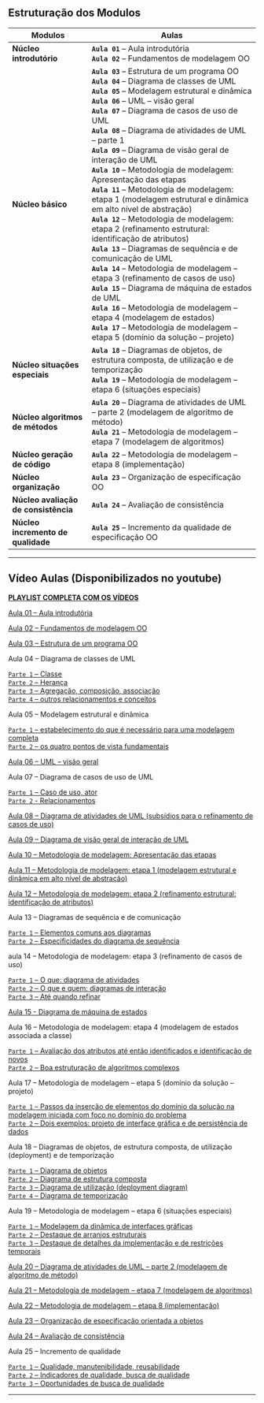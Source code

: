 ## Estruturação dos Modulos

| **Modulos**                          | **Aulas**                                                                          |
|--------------------------------------|------------------------------------------------------------------------------------|
| **Núcleo introdutório**              | **`Aula 01`** – Aula introdutória <br> **`Aula 02`** – Fundamentos de modelagem OO |
| **Núcleo básico**                    | **`Aula 03`** – Estrutura de um programa OO <br> **`Aula 04`** – Diagrama de classes de UML <br> **`Aula 05`** – Modelagem estrutural e dinâmica <br> **`Aula 06`** – UML – visão geral <br> **`Aula 07`** – Diagrama de casos de uso de UML <br> **`Aula 08`** – Diagrama de atividades de UML – parte 1 <br> **`Aula 09`** – Diagrama de visão geral de interação de UML <br> **`Aula 10`** – Metodologia de modelagem: Apresentação das etapas <br> **`Aula 11`** – Metodologia de modelagem: etapa 1 (modelagem estrutural e dinâmica em alto nível de abstração) <br> **`Aula 12`** – Metodologia de modelagem: etapa 2 (refinamento estrutural: identificação de atributos) <br> **`Aula 13`** – Diagramas de sequência e de comunicação de UML <br> **`Aula 14`** – Metodologia de modelagem – etapa 3 (refinamento de casos de uso) <br> **`Aula 15`** – Diagrama de máquina de estados de UML <br> **`Aula 16`** – Metodologia de modelagem – etapa 4 (modelagem de estados) <br> **`Aula 17`** – Metodologia de modelagem – etapa 5 (domínio da solução – projeto)                                                                       |
| **Núcleo situações especiais**       | **`Aula 18`** – Diagramas de objetos, de estrutura composta, de utilização e de temporização <br> **`Aula 19`** – Metodologia de modelagem – etapa 6 (situações especiais)                                                            |
| **Núcleo algoritmos de métodos**     | **`Aula 20`** – Diagrama de atividades de UML – parte 2 (modelagem de algoritmo de método) <br> **`Aula 21`** – Metodologia de modelagem – etapa 7 (modelagem de algoritmos)                                                        |
| **Núcleo geração de código**         | **`Aula 22`** – Metodologia de modelagem – etapa 8 (implementação)                 |
| **Núcleo organização**               | **`Aula 23`** – Organização de especificação OO                                    |
| **Núcleo avaliação de consistência** | **`Aula 24`** – Avaliação de consistência                                          |
| **Núcleo incremento de qualidade**   | **`Aula 25`** – Incremento da qualidade de especificação OO                        |

---

## Vídeo Aulas (Disponibilizados no youtube)

[**PLAYLIST COMPLETA COM OS VÍDEOS**](https://www.youtube.com/playlist?list=PLQb3t1uw-rpGVdMrJ-GC7xoaVBODPggZU)

[Aula 01 – Aula introdutória](https://www.youtube.com/watch?v=C1ff8ul06BE)

[Aula 02 – Fundamentos de modelagem OO](https://www.youtube.com/watch?v=isfO2yWtMrk)

[Aula 03 – Estrutura de um programa OO](https://www.youtube.com/watch?v=DVCd1tTxV_k)

Aula 04 – Diagrama de classes de UML

[`Parte 1` – Classe](https://www.youtube.com/watch?v=SdflAdnOZhk)<br>
[`Parte 2` – Herança](https://www.youtube.com/watch?v=j2Je8Xkt7jg)<br>
[`Parte 3` – Agregação, composição, associação](https://www.youtube.com/watch?v=CvpSx7PNBv8)<br>
[`Parte 4` – outros relacionamentos e conceitos](https://www.youtube.com/watch?v=EUN3IIa2GjQ)<br>

Aula 05 – Modelagem estrutural e dinâmica

[`Parte 1` – estabelecimento do que é necessário para uma modelagem completa](https://www.youtube.com/watch?v=iVYwTQf6zTQ)<br>
[`Parte 2` – os quatro pontos de vista fundamentais](https://www.youtube.com/watch?v=ThaTlw8EE6U)<br>

[Aula 06 – UML – visão geral](https://www.youtube.com/watch?v=X1tgd97_i2A)

Aula 07 – Diagrama de casos de uso de UML

[`Parte 1` – Caso de uso, ator](https://www.youtube.com/watch?v=PToNbTUxE5I)<br>
[`Parte 2` - Relacionamentos](https://www.youtube.com/watch?v=XeBOTLjni-c)<br>

[Aula 08 – Diagrama de atividades de UML (subsídios para o refinamento de casos de uso)](https://www.youtube.com/watch?v=m7bT7xIEHeQ)

[Aula 09 – Diagrama de visão geral de interação de UML](https://www.youtube.com/watch?v=2aE9NYZQHYk)

[Aula 10 – Metodologia de modelagem: Apresentação das etapas](https://www.youtube.com/watch?v=CtO7UEuvUX8)

[Aula 11 – Metodologia de modelagem: etapa 1 (modelagem estrutural e dinâmica em alto nível de abstração)](https://www.youtube.com/watch?v=yDD8-EefK-o)

[Aula 12 – Metodologia de modelagem: etapa 2 (refinamento estrutural: identificação de atributos)](https://www.youtube.com/watch?v=U1IpC9uYr_w)

Aula 13 – Diagramas de sequência e de comunicação

[`Parte 1` – Elementos comuns aos diagramas](https://www.youtube.com/watch?v=_rkI65Mvzh4)<br>
[`Parte 2` – Especificidades do diagrama de sequência](https://www.youtube.com/watch?v=qvC8GsqogBo)<br>

aula 14 – Metodologia de modelagem: etapa 3 (refinamento de casos de uso)

[`Parte 1` – O que: diagrama de atividades](https://www.youtube.com/watch?v=8Rmv3KCnqHw)<br>
[`Parte 2` –  O que e quem: diagramas de interação](https://www.youtube.com/watch?v=QfPrMpr75Gs)<br>
[`Parte 3` –  Até quando refinar](https://www.youtube.com/watch?v=GBEhGXno8Gw)<br>

[Aula 15 - Diagrama de máquina de estados](https://www.youtube.com/watch?v=dSp3NGkJzA4)

Aula 16 – Metodologia de modelagem: etapa 4 (modelagem de estados associada a classe)

[`Parte 1` – Avaliação dos atributos até então identificados e identificação de novos](http://youtu.be/Sd0MqcqR24g)<br>
[`Parte 2` – Boa estruturação de algoritmos complexos](https://www.youtube.com/watch?v=Mw0MbL6t2dY)<br>

Aula 17 – Metodologia de modelagem – etapa 5 (domínio da solução – projeto)

[`Parte 1` – Passos da inserção de elementos do domínio da solução na modelagem iniciada com foco no domínio do problema](https://www.youtube.com/watch?v=pp_YRfi-ZKY)<br>
[`Parte 2` – Dois exemplos: projeto de interface gráfica e de persistência de dados](https://www.youtube.com/watch?v=m0_Ah3kwTQk)<br>

Aula 18 – Diagramas de objetos, de estrutura composta, de utilização (deployment) e de temporização

[`Parte 1` – Diagrama de objetos](https://youtu.be/ZLz8Df0VKnA)<br>
[`Parte 2` – Diagrama de estrutura composta](https://youtu.be/PsMHycQAErE)<br>
[`Parte 3` – Diagrama de utilização (deployment diagram)](https://youtu.be/K04yiEfq15I)<br>
[`Parte 4` – Diagrama de temporização](https://youtu.be/cGvJKQXshzk)<br>

Aula 19 – Metodologia de modelagem – etapa 6 (situações especiais)

[`Parte 1` – Modelagem da dinâmica de interfaces gráficas](https://youtu.be/lWMANtt2uKI)<br>
[`Parte 2` – Destaque de arranjos estruturais](https://youtu.be/47sC2lIX5qA)<br>
[`Parte 3` – Destaque de detalhes da implementação e de restrições temporais](https://youtu.be/xnfJcuheJlk)<br>

[Aula 20 – Diagrama de atividades de UML – parte 2 (modelagem de algoritmo de método)](https://youtu.be/ptxBl8avfVg)

[Aula 21 – Metodologia de modelagem – etapa 7 (modelagem de algoritmos)](https://youtu.be/CpHZFUTLv8M)

[Aula 22 – Metodologia de modelagem – etapa 8 (implementação)](https://youtu.be/R8xVFAxq4w8)

[Aula 23 – Organização de especificação orientada a objetos](https://youtu.be/Mcy7HbTk6Cw)

[Aula 24 – Avaliação de consistência](https://youtu.be/anwc1_cfo3s)

Aula 25 – Incremento de qualidade

[`Parte 1` – Qualidade, manutenibilidade, reusabilidade](https://www.youtube.com/watch?v=0T_FpVkVnB8)<br>
[`Parte 2` – Indicadores de qualidade, busca de qualidade](https://www.youtube.com/watch?v=os3sEqt3XZg)<br>
[`Parte 3` – Oportunidades de busca de qualidade](https://www.youtube.com/watch?v=6KGhBFIgrWw)<br>

---